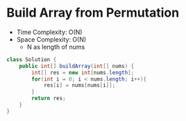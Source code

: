 # Build Array from Permutation

- Time Complexity: O(N)
- Space Complexity: O(N)
  - N as length of nums

```java
class Solution {
    public int[] buildArray(int[] nums) {
        int[] res = new int[nums.length];
        for(int i = 0; i < nums.length; i++){
            res[i] = nums[nums[i]];
        }
        return res;
    }
}
```
